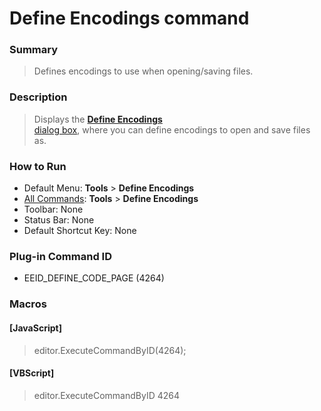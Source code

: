 # Define Encodings command

### Summary

> Defines encodings to use when opening/saving files.

### Description

> Displays the [**Define Encodings** \
> dialog box](../../dlg/encodings/index), where you can define encodings to open and save files as.

### How to Run

- Default Menu: **Tools** \> **Define Encodings**
- [All Commands](all_commands): **Tools** >
**Define Encodings**
- Toolbar: None
- Status Bar: None
- Default Shortcut Key: None

### Plug-in Command ID

- EEID\_DEFINE\_CODE\_PAGE (4264)

### Macros

#### \[JavaScript\]

> editor.ExecuteCommandByID(4264);

#### \[VBScript\]

> editor.ExecuteCommandByID 4264
